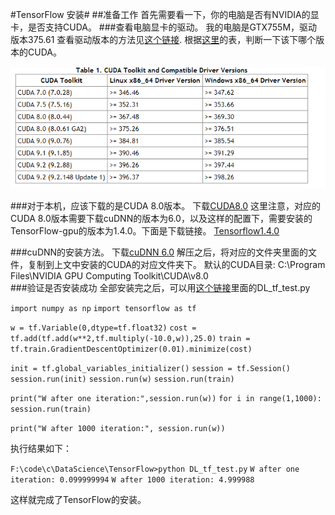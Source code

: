 #TensorFlow 安装#
##准备工作
首先需要看一下，你的电脑是否有NVIDIA的显卡，是否支持CUDA。
###查看电脑显卡的驱动。
我的电脑是GTX755M，驱动版本375.61
查看驱动版本的方法见[这个链接](https://jingyan.baidu.com/article/eae078276932761fec5485b7.html).
根据[这里](http://www.cnblogs.com/LearnFromNow/p/9417272.html)的表，判断一下该下哪个版本的CUDA。

![对应的版本](https://github.com/Alfxjx/DataScience/blob/master/TensorFlow/png/cuda%26DriverVersion.png)

###对于本机，应该下载的是CUDA 8.0版本。
下载[CUDA8.0](https://developer.nvidia.com/cuda-downloads)
这里注意，对应的CUDA 8.0版本需要下载cuDNN的版本为6.0，以及这样的配置下，需要安装的TensorFlow-gpu的版本为1.4.0。下面是下载链接。
[Tensorflow1.4.0](https://pypi.org/project/tensorflow/1.4.0/)

###cuDNN的安装方法。
下载[cuDNN 6.0](https://developer.nvidia.com/cudnn)
解压之后，将对应的文件夹里面的文件，复制到上文中安装的CUDA的对应文件夹下。
默认的CUDA目录:  C:\Program Files\NVIDIA GPU Computing Toolkit\CUDA\v8.0  
###验证是否安装成功
全部安装完之后，可以用[这个链接](https://github.com/Alfxjx/DataScience/tree/master/TensorFlow)里面的DL_tf_test.py

`import numpy as np`
`import tensorflow as tf`

`w = tf.Variable(0,dtype=tf.float32)`
`cost = tf.add(tf.add(w**2,tf.multiply(-10.0,w)),25.0)`
`train = tf.train.GradientDescentOptimizer(0.01).minimize(cost)`

`init = tf.global_variables_initializer()`
`session = tf.Session()`
`session.run(init)`
`session.run(w)`
`session.run(train)`

`print("W after one iteration:",session.run(w))`
`for i in range(1,1000):`
    `session.run(train)`

`print("W after 1000 iteration:", session.run(w))`

执行结果如下：

`F:\code\c\DataScience\TensorFlow>python DL_tf_test.py`
`W after one iteration: 0.099999994`
`W after 1000 iteration: 4.999988`

这样就完成了TensorFlow的安装。
